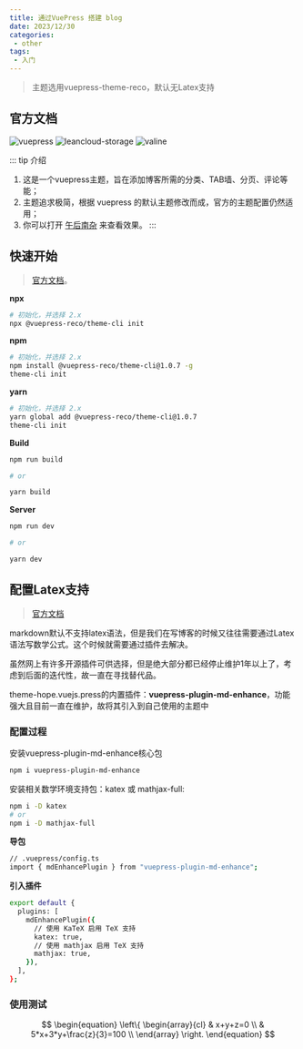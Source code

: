 ```yaml
---
title: 通过VuePress 搭建 blog
date: 2023/12/30
categories:
 - other
tags:
 - 入门
---
```


> 主题选用vuepress-theme-reco，默认无Latex支持
## 官方文档
![vuepress](https://img.shields.io/badge/vuepress-0.14.8-brightgreen.svg)
![leancloud-storage](https://img.shields.io/badge/leancloud--storage-3.10.1-orange.svg)
![valine](https://img.shields.io/badge/valine-1.3.4-blue.svg)

::: tip 介绍
1. 这是一个vuepress主题，旨在添加博客所需的分类、TAB墙、分页、评论等能；<br>
2. 主题追求极简，根据 vuepress 的默认主题修改而成，官方的主题配置仍然适用；<br>
3. 你可以打开 [午后南杂](http://recoluan.gitlab.io) 来查看效果。
:::

## 快速开始
> [官方文档](https://vuepress-theme-reco.recoluan.com/docs/guide/introduce.html)。

**npx**

```bash
# 初始化，并选择 2.x
npx @vuepress-reco/theme-cli init
```

**npm**

```bash
# 初始化，并选择 2.x
npm install @vuepress-reco/theme-cli@1.0.7 -g
theme-cli init
```

**yarn**

```bash
# 初始化，并选择 2.x
yarn global add @vuepress-reco/theme-cli@1.0.7
theme-cli init
```

**Build**

```bash
npm run build

# or

yarn build
```

**Server**

```bash
npm run dev

# or

yarn dev
```

## 配置Latex支持
> [官方文档](https://plugin-md-enhance.vuejs.press/zh/)

markdown默认不支持latex语法，但是我们在写博客的时候又往往需要通过Latex语法写数学公式。这个时候就需要通过插件去解决。

虽然网上有许多开源插件可供选择，但是绝大部分都已经停止维护1年以上了，考虑到后面的迭代性，故一直在寻找替代品。

theme-hope.vuejs.press的内置插件：**vuepress-plugin-md-enhance**，功能强大且目前一直在维护，故将其引入到自己使用的主题中

### 配置过程
安装vuepress-plugin-md-enhance核心包
```bash
npm i vuepress-plugin-md-enhance
```

安装相关数学环境支持包：katex 或 mathjax-full:
```bash
npm i -D katex
# or
npm i -D mathjax-full
```
**导包**
```bash
// .vuepress/config.ts
import { mdEnhancePlugin } from "vuepress-plugin-md-enhance";
```

**引入插件**

```bash
export default {
  plugins: [
    mdEnhancePlugin({
      // 使用 KaTeX 启用 TeX 支持
      katex: true,
      // 使用 mathjax 启用 TeX 支持
      mathjax: true,
    }),
  ],
};

```


### 使用测试
$$
\begin{equation}
\left\{
\begin{array}{cl}
 & x+y+z=0 \\
 & 5*x+3*y+\frac{z}{3}=100  \\
\end{array} \right.
\end{equation}
$$